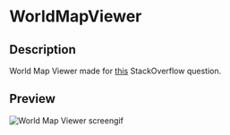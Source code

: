 # WorldMapViewer

## Description

World Map Viewer made for [this][1] StackOverflow question.

## Preview
![World Map Viewer screengif][2]

  [1]: http://stackoverflow.com/q/37576878/162671
  [2]: http://i.imgur.com/EIm72B8.gif
